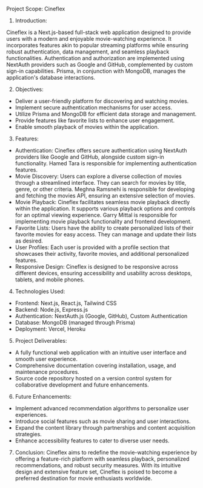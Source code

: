 Project Scope: Cineflex

1. Introduction:

Cineflex is a Next.js-based full-stack web application designed to provide users with a modern and enjoyable movie-watching experience. It incorporates features akin to popular streaming platforms while ensuring robust authentication, data management, and seamless playback functionalities. Authentication and authorization are implemented using NextAuth providers such as Google and GitHub, complemented by custom sign-in capabilities. Prisma, in conjunction with MongoDB, manages the application's database interactions.

2. Objectives:

- Deliver a user-friendly platform for discovering and watching movies.
- Implement secure authentication mechanisms for user access.
- Utilize Prisma and MongoDB for efficient data storage and management.
- Provide features like favorite lists to enhance user engagement.
- Enable smooth playback of movies within the application.

3. Features:

- Authentication: Cineflex offers secure authentication using NextAuth providers like Google and GitHub, alongside custom sign-in functionality. Hamed Tara is responsible for implementing authentication features.
- Movie Discovery: Users can explore a diverse collection of movies through a streamlined interface. They can search for movies by title, genre, or other criteria. Meghna Ramsnehi is responsible for developing and fetching the movies API, ensuring an extensive selection of movies.
- Movie Playback: Cineflex facilitates seamless movie playback directly within the application. It supports various playback options and controls for an optimal viewing experience. Garry Mittal is responsible for implementing movie playback functionality and frontend development.
- Favorite Lists: Users have the ability to create personalized lists of their favorite movies for easy access. They can manage and update their lists as desired.
- User Profiles: Each user is provided with a profile section that showcases their activity, favorite movies, and additional personalized features.
- Responsive Design: Cineflex is designed to be responsive across different devices, ensuring accessibility and usability across desktops, tablets, and mobile phones.

4. Technologies Used:

- Frontend: Next.js, React.js, Tailwind CSS
- Backend: Node.js, Express.js
- Authentication: NextAuth.js (Google, GitHub), Custom Authentication
- Database: MongoDB (managed through Prisma)
- Deployment: Vercel, Heroku


5. Project Deliverables:

- A fully functional web application with an intuitive user interface and smooth user experience.
- Comprehensive documentation covering installation, usage, and maintenance procedures.
- Source code repository hosted on a version control system for collaborative development and future enhancements.

6. Future Enhancements:

- Implement advanced recommendation algorithms to personalize user experiences.
- Introduce social features such as movie sharing and user interactions.
- Expand the content library through partnerships and content acquisition strategies.
- Enhance accessibility features to cater to diverse user needs.

7. Conclusion:
   Cineflex aims to redefine the movie-watching experience by offering a feature-rich platform with seamless playback, personalized recommendations, and robust security measures. With its intuitive design and extensive feature set, Cineflex is poised to become a preferred destination for movie enthusiasts worldwide.
